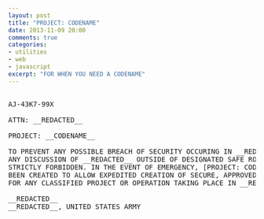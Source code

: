 ```yaml
---
layout: post
title: "PROJECT: CODENAME"
date: 2013-11-09 20:00
comments: true
categories:
- utilities
- web
- javascript
excerpt: "FOR WHEN YOU NEED A CODENAME"
---
```


<pre>

AJ-43K7-99X

ATTN: __REDACTED__

PROJECT: __CODENAME__

TO PREVENT ANY POSSIBLE BREACH OF SECURITY OCCURING IN __REDACTED__,
ANY DISCUSSION OF __REDACTED__ OUTSIDE OF DESIGNATED SAFE ROOMS IS
STRICTLY FORBIDDEN. IN THE EVENT OF EMERGENCY, [PROJECT: CODENAME](http://projectcodename.com) HAS
BEEN CREATED TO ALLOW EXPEDITED CREATION OF SECURE, APPROVED CODENAMES
FOR ANY CLASSIFIED PROJECT OR OPERATION TAKING PLACE IN __REDACTED__.

__REDACTED__
__REDACTED__, UNITED STATES ARMY

</pre>
